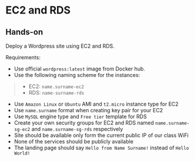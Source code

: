 # EC2 and RDS

## Hands-on
Deploy a Wordpress site using EC2 and RDS.

Requirements:
* Use official `wordpress:latest` image from Docker hub.
* Use the following naming scheme for the instances:
> * EC2: `name.surname-ec2`
> * RDS: `name-surname-rds`
* Use `Amazon Linux` or `Ubuntu` AMI and `t2.micro` instance type for EC2
* Use `name.surname` format when creating key pair for your EC2
* Use `MySQL` engine type and `Free tier` template for RDS
* Create your own security groups for EC2 and RDS named `name.surname-sg-ec2` and `name.surname-sg-rds` respectively
* Site should be available only form the current public IP of our class WiFi
* None of the services should be publicly available
* The landing page should say `Hello from Name Surname!` instead of `Hello World!`
